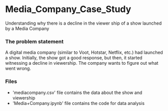 # Media_Company_Case_Study
Understanding why there is a decline in the viewer ship of a show launched by a Media Company

### The problem statement
A digital media company (similar to Voot, Hotstar, Netflix, etc.) had launched a show. Initially, the show got a good response, but then, it started witnessing a decline in viewership. The company wants to figure out what went wrong.

### Files
- 'mediacompany.csv' file contains the data about the show and viewership 
- 'Media+Company.ipynb' file contains the code for data analysis 
